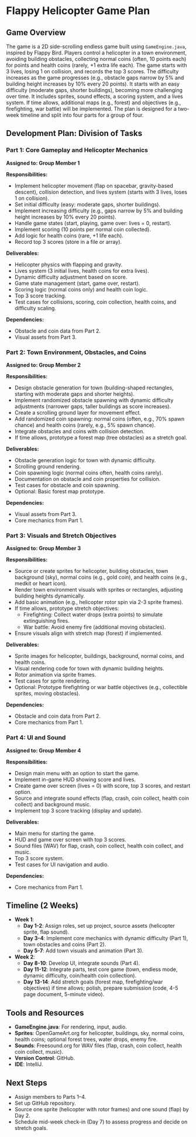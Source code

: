 # Flappy Helicopter Game Plan

## Game Overview
The game is a 2D side-scrolling endless game built using `GameEngine.java`, inspired by Flappy Bird. Players control a helicopter in a town environment, avoiding building obstacles, collecting normal coins (often, 10 points each) for points and health coins (rarely, +1 extra life each). The game starts with 3 lives, losing 1 on collision, and records the top 3 scores. The difficulty increases as the game progresses (e.g., obstacle gaps narrow by 5% and building height increases by 10% every 20 points). It starts with an easy difficulty (moderate gaps, shorter buildings), becoming more challenging over time. It includes sprites, sound effects, a scoring system, and a lives system. If time allows, additional maps (e.g., forest) and objectives (e.g., firefighting, war battle) will be implemented. The plan is designed for a two-week timeline and split into four parts for a group of four.

## Development Plan: Division of Tasks

### Part 1: Core Gameplay and Helicopter Mechanics
**Assigned to: Group Member 1**

**Responsibilities:**
- Implement helicopter movement (flap on spacebar, gravity-based descent), collision detection, and lives system (starts with 3 lives, loses 1 on collision).
- Set initial difficulty (easy: moderate gaps, shorter buildings).
- Implement increasing difficulty (e.g., gaps narrow by 5% and building height increases by 10% every 20 points).
- Handle game states (start, playing, game over: lives = 0, restart).
- Implement scoring (10 points per normal coin collected).
- Add logic for health coins (rare, +1 life each).
- Record top 3 scores (store in a file or array).

**Deliverables:**
- Helicopter physics with flapping and gravity.
- Lives system (3 initial lives, health coins for extra lives).
- Dynamic difficulty adjustment based on score.
- Game state management (start, game over, restart).
- Scoring logic (normal coins only) and health coin logic.
- Top 3 score tracking.
- Test cases for collisions, scoring, coin collection, health coins, and difficulty scaling.

**Dependencies:**
- Obstacle and coin data from Part 2.
- Visual assets from Part 3.

### Part 2: Town Environment, Obstacles, and Coins
**Assigned to: Group Member 2**

**Responsibilities:**
- Design obstacle generation for town (building-shaped rectangles, starting with moderate gaps and shorter heights).
- Implement randomized obstacle spawning with dynamic difficulty adjustments (narrower gaps, taller buildings as score increases).
- Create a scrolling ground layer for movement effect.
- Add randomized coin spawning: normal coins (often, e.g., 70% spawn chance) and health coins (rarely, e.g., 5% spawn chance).
- Integrate obstacles and coins with collision detection.
- If time allows, prototype a forest map (tree obstacles) as a stretch goal.

**Deliverables:**
- Obstacle generation logic for town with dynamic difficulty.
- Scrolling ground rendering.
- Coin spawning logic (normal coins often, health coins rarely).
- Documentation on obstacle and coin properties for collision.
- Test cases for obstacle and coin spawning.
- Optional: Basic forest map prototype.

**Dependencies:**
- Visual assets from Part 3.
- Core mechanics from Part 1.

### Part 3: Visuals and Stretch Objectives
**Assigned to: Group Member 3**

**Responsibilities:**
- Source or create sprites for helicopter, building obstacles, town background (sky), normal coins (e.g., gold coin), and health coins (e.g., medkit or heart icon).
- Render town environment visuals with sprites or rectangles, adjusting building heights dynamically.
- Add basic animation (e.g., helicopter rotor spin via 2-3 sprite frames).
- If time allows, prototype stretch objectives:
  - Firefighting: Collect water drops (extra points) to simulate extinguishing fires.
  - War battle: Avoid enemy fire (additional moving obstacles).
- Ensure visuals align with stretch map (forest) if implemented.

**Deliverables:**
- Sprite images for helicopter, buildings, background, normal coins, and health coins.
- Visual rendering code for town with dynamic building heights.
- Rotor animation via sprite frames.
- Test cases for sprite rendering.
- Optional: Prototype firefighting or war battle objectives (e.g., collectible sprites, moving obstacles).

**Dependencies:**
- Obstacle and coin data from Part 2.
- Core mechanics from Part 1.

### Part 4: UI and Sound
**Assigned to: Group Member 4**

**Responsibilities:**
- Design main menu with an option to start the game.
- Implement in-game HUD showing score and lives.
- Create game over screen (lives = 0) with score, top 3 scores, and restart option.
- Source and integrate sound effects (flap, crash, coin collect, health coin collect) and background music.
- Implement top 3 score tracking (display and update).

**Deliverables:**
- Main menu for starting the game.
- HUD and game over screen with top 3 scores.
- Sound files (WAV) for flap, crash, coin collect, health coin collect, and music.
- Top 3 score system.
- Test cases for UI navigation and audio.

**Dependencies:**
- Core mechanics from Part 1.

## Timeline (2 Weeks)
- **Week 1**:
  - **Day 1-2**: Assign roles, set up project, source assets (helicopter sprite, flap sound).
  - **Day 3-4**: Implement core mechanics with dynamic difficulty (Part 1), town obstacles and coins (Part 2).
  - **Day 5-7**: Add town visuals and animation (Part 3).
- **Week 2**:
  - **Day 8-10**: Develop UI, integrate sounds (Part 4).
  - **Day 11-12**: Integrate parts, test core game (town, endless mode, dynamic difficulty, coin/health coin collection).
  - **Day 13-14**: Add stretch goals (forest map, firefighting/war objectives) if time allows; polish, prepare submission (code, 4-5 page document, 5-minute video).

## Tools and Resources
- **GameEngine.java**: For rendering, input, audio.
- **Sprites**: OpenGameArt.org for helicopter, buildings, sky, normal coins, health coins; optional forest trees, water drops, enemy fire.
- **Sounds**: Freesound.org for WAV files (flap, crash, coin collect, health coin collect, music).
- **Version Control**: GitHub.
- **IDE**: IntelliJ.

## Next Steps
- Assign members to Parts 1–4.
- Set up GitHub repository.
- Source one sprite (helicopter with rotor frames) and one sound (flap) by Day 2.
- Schedule mid-week check-in (Day 7) to assess progress and decide on stretch goals.